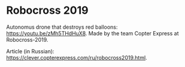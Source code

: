 # Robocross 2019

Autonomus drone that destroys red balloons: https://youtu.be/zMh5THdHuX8. Made by the team Copter Express at Robocross-2019.

Article (in Russian): https://clever.copterexpress.com/ru/robocross2019.html.

